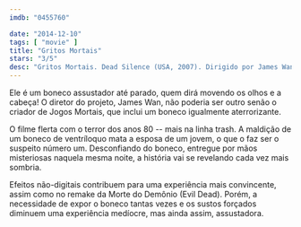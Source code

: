 ```yaml
---
imdb: "0455760"

date: "2014-12-10"
tags: [ "movie" ]
title: "Gritos Mortais"
stars: "3/5"
desc: "Gritos Mortais. Dead Silence (USA, 2007). Dirigido por James Wan. Escrito por Leigh Whannell, James Wan, Leigh Whannell. Com Ryan Kwanten, Amber Valletta, Donnie Wahlberg, Michael Fairman, Joan Heney, Bob Gunton, Laura Regan, Dmitry Chepovetsky, Judith Roberts."
---
```

Ele é um boneco assustador até parado, quem dirá movendo os olhos e a cabeça! O diretor do projeto, James Wan, não poderia ser outro senão o criador de Jogos Mortais, que inclui um boneco igualmente aterrorizante.

O filme flerta com o terror dos anos 80 -- mais na linha trash. A maldição de um boneco de ventríloquo mata a esposa de um jovem, o que o faz ser o suspeito número um. Desconfiando do boneco, entregue por mãos misteriosas naquela mesma noite, a história vai se revelando cada vez mais sombria.

Efeitos não-digitais contribuem para uma experiência mais convincente, assim como no remake da Morte do Demônio (Evil Dead). Porém, a necessidade de expor o boneco tantas vezes e os sustos forçados diminuem uma experiência medíocre, mas ainda assim, assustadora.
